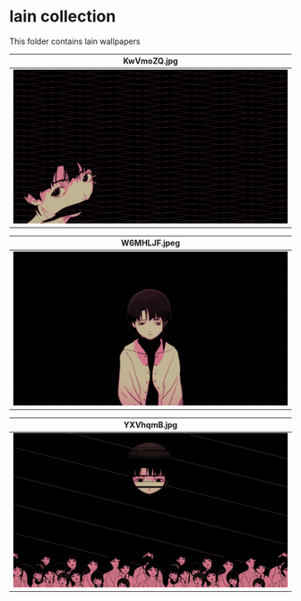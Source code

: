 # lain collection

 This folder contains lain wallpapers 

| **KwVmoZQ.jpg** | 
|------------------------------------------|
| ![ KwVmoZQ.jpg ](./KwVmoZQ.jpg) | 


| **W6MHLJF.jpeg** | 
|------------------------------------------|
| ![ W6MHLJF.jpeg ](./W6MHLJF.jpeg) | 


| **YXVhqmB.jpg** | 
|------------------------------------------|
| ![ YXVhqmB.jpg ](./YXVhqmB.jpg) | 


